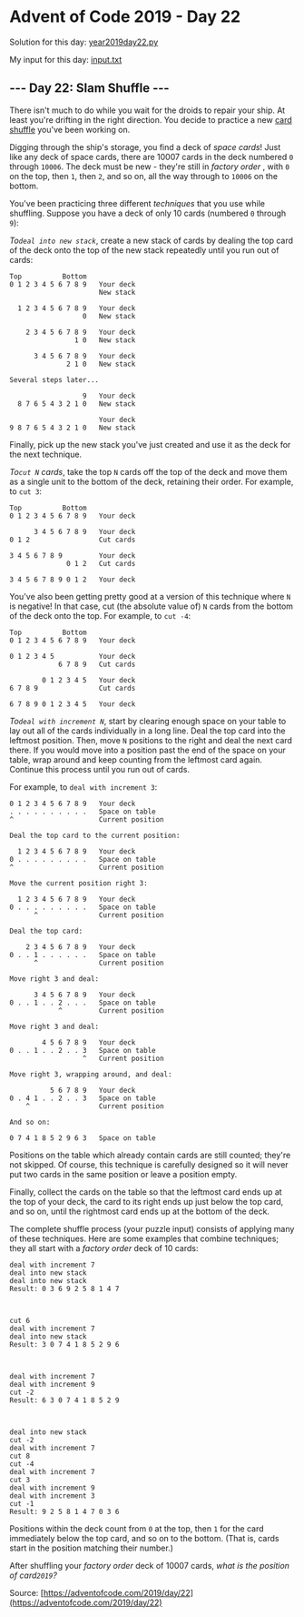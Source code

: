 # Advent of Code 2019 - Day 22

Solution for this day: [year2019day22.py](year2019/day22/year2019day22.py)

My input for this day: [input.txt](year2019/day22/input.txt)

## \--- Day 22: Slam Shuffle ---

There isn't much to do while you wait for the droids to repair your ship. At
least you're drifting in the right direction. You decide to practice a new
[card shuffle](https://en.wikipedia.org/wiki/Shuffling) you've been working
on.

Digging through the ship's storage, you find a deck of _space cards_! Just
like any deck of space cards, there are 10007 cards in the deck numbered `0`
through `10006`. The deck must be new - they're still in _factory order_ ,
with `0` on the top, then `1`, then `2`, and so on, all the way through to
`10006` on the bottom.

You've been practicing three different _techniques_ that you use while
shuffling. Suppose you have a deck of only 10 cards (numbered `0` through
`9`):

_To`deal into new stack`_, create a new stack of cards by dealing the top card
of the deck onto the top of the new stack repeatedly until you run out of
cards:

    
    
    Top          Bottom
    0 1 2 3 4 5 6 7 8 9   Your deck
                          New stack
    
      1 2 3 4 5 6 7 8 9   Your deck
                      0   New stack
    
        2 3 4 5 6 7 8 9   Your deck
                    1 0   New stack
    
          3 4 5 6 7 8 9   Your deck
                  2 1 0   New stack
    
    Several steps later...
    
                      9   Your deck
      8 7 6 5 4 3 2 1 0   New stack
    
                          Your deck
    9 8 7 6 5 4 3 2 1 0   New stack
    

Finally, pick up the new stack you've just created and use it as the deck for
the next technique.

_To`cut N` cards_, take the top `N` cards off the top of the deck and move
them as a single unit to the bottom of the deck, retaining their order. For
example, to `cut 3`:

    
    
    Top          Bottom
    0 1 2 3 4 5 6 7 8 9   Your deck
    
          3 4 5 6 7 8 9   Your deck
    0 1 2                 Cut cards
    
    3 4 5 6 7 8 9         Your deck
                  0 1 2   Cut cards
    
    3 4 5 6 7 8 9 0 1 2   Your deck
    

You've also been getting pretty good at a version of this technique where `N`
is negative! In that case, cut (the absolute value of) `N` cards from the
bottom of the deck onto the top. For example, to `cut -4`:

    
    
    Top          Bottom
    0 1 2 3 4 5 6 7 8 9   Your deck
    
    0 1 2 3 4 5           Your deck
                6 7 8 9   Cut cards
    
            0 1 2 3 4 5   Your deck
    6 7 8 9               Cut cards
    
    6 7 8 9 0 1 2 3 4 5   Your deck
    

_To`deal with increment N`_, start by clearing enough space on your table to
lay out all of the cards individually in a long line. Deal the top card into
the leftmost position. Then, move `N` positions to the right and deal the next
card there. If you would move into a position past the end of the space on
your table, wrap around and keep counting from the leftmost card again.
Continue this process until you run out of cards.

For example, to `deal with increment 3`:

    
    
    0 1 2 3 4 5 6 7 8 9   Your deck
    . . . . . . . . . .   Space on table
    ^                     Current position
    
    Deal the top card to the current position:
    
      1 2 3 4 5 6 7 8 9   Your deck
    0 . . . . . . . . .   Space on table
    ^                     Current position
    
    Move the current position right 3:
    
      1 2 3 4 5 6 7 8 9   Your deck
    0 . . . . . . . . .   Space on table
          ^               Current position
    
    Deal the top card:
    
        2 3 4 5 6 7 8 9   Your deck
    0 . . 1 . . . . . .   Space on table
          ^               Current position
    
    Move right 3 and deal:
    
          3 4 5 6 7 8 9   Your deck
    0 . . 1 . . 2 . . .   Space on table
                ^         Current position
    
    Move right 3 and deal:
    
            4 5 6 7 8 9   Your deck
    0 . . 1 . . 2 . . 3   Space on table
                      ^   Current position
    
    Move right 3, wrapping around, and deal:
    
              5 6 7 8 9   Your deck
    0 . 4 1 . . 2 . . 3   Space on table
        ^                 Current position
    
    And so on:
    
    0 7 4 1 8 5 2 9 6 3   Space on table
    

Positions on the table which already contain cards are still counted; they're
not skipped. Of course, this technique is carefully designed so it will never
put two cards in the same position or leave a position empty.

Finally, collect the cards on the table so that the leftmost card ends up at
the top of your deck, the card to its right ends up just below the top card,
and so on, until the rightmost card ends up at the bottom of the deck.

The complete shuffle process (your puzzle input) consists of applying many of
these techniques. Here are some examples that combine techniques; they all
start with a _factory order_ deck of 10 cards:

    
    
    deal with increment 7
    deal into new stack
    deal into new stack
    Result: 0 3 6 9 2 5 8 1 4 7
    
    
    
    cut 6
    deal with increment 7
    deal into new stack
    Result: 3 0 7 4 1 8 5 2 9 6
    
    
    
    deal with increment 7
    deal with increment 9
    cut -2
    Result: 6 3 0 7 4 1 8 5 2 9
    
    
    
    deal into new stack
    cut -2
    deal with increment 7
    cut 8
    cut -4
    deal with increment 7
    cut 3
    deal with increment 9
    deal with increment 3
    cut -1
    Result: 9 2 5 8 1 4 7 0 3 6
    

Positions within the deck count from `0` at the top, then `1` for the card
immediately below the top card, and so on to the bottom. (That is, cards start
in the position matching their number.)

After shuffling your _factory order_ deck of 10007 cards, _what is the
position of card`2019`?_



Source: [https://adventofcode.com/2019/day/22](https://adventofcode.com/2019/day/22)
